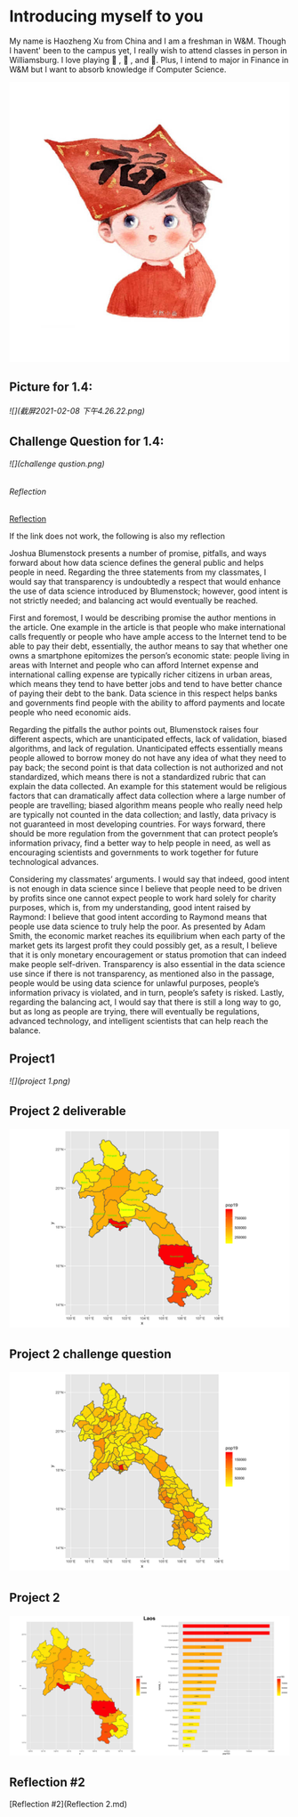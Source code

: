 # Introducing myself to you
My name is Haozheng Xu from China and I am a freshman in W&M. Though I havent' been to the campus yet, I really wish to attend classes in person in Williamsburg. I love playing 🏀 , 🏈 , and 🏃. Plus, I intend to major in Finance in W&M but I want to absorb knowledge if Computer Science.

![](details.png)


## Picture for 1.4:

###### ![](截屏2021-02-08 下午4.26.22.png)



## Challenge Question for 1.4:

###### ![](challenge qustion.png)





###### Reflection
[Reflection](https://docs.google.com/document/d/1tauA0HOqAXerVZ25IcMBbp21wflgHXanwBNmVY57SaQ/edit)

If the link does not work, the following is also my reflection


Joshua Blumenstock presents a number of promise, pitfalls, and ways forward about how data science defines the general public and helps people in need. Regarding the three statements from my classmates, I would say that transparency is undoubtedly a respect that would enhance the use of data science introduced by Blumenstock; however, good intent is not strictly needed; and balancing act would eventually be reached.

First and foremost, I would be describing promise the author mentions in the article. One example in the article is that people who make international calls frequently or people who have ample access to the Internet tend to be able to pay their debt, essentially, the author means to say that whether one owns a smartphone epitomizes the person’s economic state: people living in areas with Internet and people who can afford Internet expense and international calling expense are typically richer citizens in urban areas, which means they tend to have better jobs and tend to have better chance of paying their debt to the bank. Data science in this respect helps banks and governments find people with the ability to afford payments and locate people who need economic aids.

Regarding the pitfalls the author points out, Blumenstock raises four different aspects, which are unanticipated effects, lack of validation, biased algorithms, and lack of regulation. Unanticipated effects essentially means people allowed to borrow money do not have any idea of what they need to pay back; the second point is that data collection is not authorized and not standardized, which means there is not a standardized rubric that can explain the data collected. An example for this statement would be religious factors that can dramatically affect data collection where a large number of people are travelling; biased algorithm means people who really need help are typically not counted in the data collection; and lastly, data privacy is not guaranteed in most developing countries. For ways forward, there should be more regulation from the government that can protect people’s information privacy, find a better way to help people in need, as well as encouraging scientists and governments to work together for future technological advances.


Considering my classmates’ arguments. I would say that indeed, good intent is not enough in data science since I believe that people need to be driven by profits since one cannot expect people to work hard solely for charity purposes, which is, from my understanding, good intent raised by Raymond: I believe that good intent according to Raymond means that people use data science to truly help the poor. As presented by Adam Smith, the economic market reaches its equilibrium when each party of the market gets its largest profit they could possibly get, as a result, I believe that it is only monetary encouragement or status promotion that can indeed make people self-driven.
Transparency is also essential in the data science use since if there is not transparency, as mentioned also in the passage, people would be using data science for unlawful purposes, people’s information privacy is violated, and in turn, people’s safety is risked. Lastly, regarding the balancing act, I would say that there is still a long way to go, but as long as people are trying, there will eventually be regulations, advanced technology, and intelligent scientists that can help reach the balance.


## Project1
###### ![](project 1.png)

## Project 2 deliverable
###### ![](lao_pop20.png)

## Project 2 challenge question
###### ![](lao_pop21_.png)

## Project 2
###### ![](Laos.png)

## Reflection #2
[Reflection #2](Reflection 2.md)
